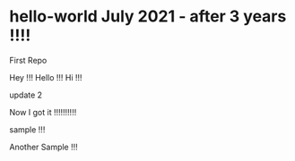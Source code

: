 # hello-world July 2021 - after 3 years !!!!
First Repo

Hey !!! Hello !!! Hi !!!

update 2

Now I got it !!!!!!!!!!

sample !!!

Another Sample !!!
